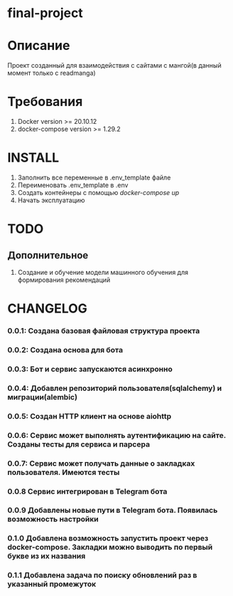# final-project

# Описание
Проект созданный для взаимодействия с сайтами с мангой(в данный момент только с readmanga)

# Требования   
1. Docker version >= 20.10.12
2. docker-compose version >= 1.29.2
   
# INSTALL
1. Заполнить все переменные в .env_template файле
2. Переименовать .env_template в .env
3. Создать контейнеры с помощью _docker-compose up_
4. Начать эксплуатацию

# TODO
## Дополнительное
1. Создание и обучение модели машинного обучения для формирования рекомендаций
# CHANGELOG
### 0.0.1: Создана базовая файловая структура проекта 
### 0.0.2: Создана основа для бота
### 0.0.3: Бот и сервис запускаются асинхронно
### 0.0.4: Добавлен репозиторий пользователя(sqlalchemy) и миграции(alembic)
### 0.0.5: Создан HTTP клиент на основе aiohttp
### 0.0.6: Сервис может выполнять аутентификацию на сайте. Созданы тесты для сервиса и парсера
### 0.0.7: Сервис может получать данные о закладках пользователя. Имеются тесты
### 0.0.8  Сервис интегрирован в Telegram бота
### 0.0.9  Добавлены новые пути в Telegram бота. Появилась возможность настройки
### 0.1.0  Добавлена возможность запустить проект через docker-compose. Закладки можно выводить по первый букве из их названия
### 0.1.1 Добавлена задача по поиску обновлений раз в указанный промежуток